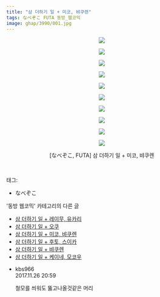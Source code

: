 ```yaml
---
title: "삼 더하기 일 + 미코, 뱌쿠렌"
tags: なべぞこ FUTA 동방_웹코믹
image: ghap/3990/001.jpg
---
```

<div class="article">
<p style="text-align: center; clear: none; float: none;"><img src="{{ site.nasurl }}/ghap/3990/001.jpg"/></p>
<p style="text-align: center; clear: none; float: none;"><img src="{{ site.nasurl }}/ghap/3990/002.jpg"/></p>
<p style="text-align: center; clear: none; float: none;"><img src="{{ site.nasurl }}/ghap/3990/003.jpg"/></p>
<p style="text-align: center; clear: none; float: none;"><img src="{{ site.nasurl }}/ghap/3990/004.jpg"/></p>
<p style="text-align: center; clear: none; float: none;"><img src="{{ site.nasurl }}/ghap/3990/005.jpg"/></p>
<p style="text-align: center; clear: none; float: none;"><img src="{{ site.nasurl }}/ghap/3990/006.jpg"/></p>
<p style="text-align: center; clear: none; float: none;"><img src="{{ site.nasurl }}/ghap/3990/007.jpg"/></p>
<p style="text-align: center; clear: none; float: none;"><img src="{{ site.nasurl }}/ghap/3990/008.jpg"/></p>
<p style="text-align: center; clear: none; float: none;"><img src="{{ site.nasurl }}/ghap/3990/009.jpg"/></p>
<p style="text-align: center; clear: none; float: none;"><img src="{{ site.nasurl }}/ghap/3990/010.jpg"/></p>
<p style="text-align: center; clear: none; float: none;">[なべぞこ, FUTA] 삼 더하기 일 + 미코, 뱌쿠렌</p>
<p><br/></p>
</div><div class="tagTrail">
<p>태그: </p>
<ul>
<li>なべぞこ</li>
</ul>
</div><div class="another">
<p>'동방 웹코믹' 카테고리의 다른 글</p>
<ul>
<li><a href="/2017-11-26-ghap_3992">삼 더하기 일 + 레이무, 유카리</a></li>
<li><a href="/2017-11-26-ghap_3991">삼 더하기 일 + 오쿠</a></li>
<li><a href="/2017-11-26-ghap_3990">삼 더하기 일 + 미코, 뱌쿠렌</a></li>
<li><a href="/2017-11-26-ghap_3989">삼 더하기 일 + 후토, 스이카</a></li>
<li><a href="/2017-11-26-ghap_3988">삼 더하기 일 + 뱌쿠렌</a></li>
<li><a href="/2017-11-26-ghap_3987">삼 더하기 일 + 케이네, 모코우</a></li>
</ul>
</div><div class="cb_module cb_fluid">
<div class="cb_wrt cb_profile">
<div class="comment">
<ul>
<li class="cb_thumb_off" id="comment15137931">
<div class="cb_comment_area">
<div class="cb_info_area">
<div class="cb_section">
<span class="cb_nick_name">kbs966</span>
</div>
<div class="cb_section">
<span class="cb_date">2017.11.26 20:59 </span>
</div>
</div>
<div class="cb_dsc_comment">
<p class="cb_dsc">
											철모를 씌워도 뚫고나올것같은 머리
										</p>
</div>
</div></li>
</ul>
</div>
</div><!-- commentList close -->
</div>
